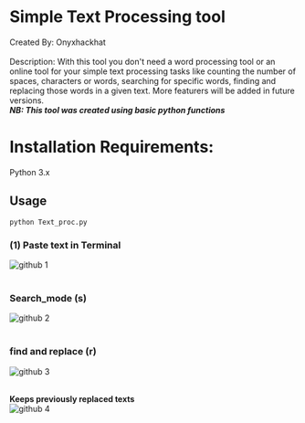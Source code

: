 # Simple Text Processing tool
Created By: Onyxhackhat <BR /><BR />
Description: With this tool you don't need a word processing tool or an online tool for your simple text processing tasks like counting the number of spaces, characters or words, searching for specific words, finding and replacing those words in a given text.  More featurers will be added in future versions.<BR/>
_**NB: This tool was created using basic python functions**_


# Installation Requirements:
Python 3.x<BR />

## Usage
`python Text_proc.py`

### (1) Paste text in Terminal
![github 1](https://github.com/user-attachments/assets/07886d1a-3317-4e3e-9c03-3efdc9c321a9)<BR/><BR/>

### Search_mode (s)
![github 2](https://github.com/user-attachments/assets/b8c26244-d7cc-4bd8-88b5-93a88d3e9a54)<BR/><BR/>

### find and replace (r)
![github 3](https://github.com/user-attachments/assets/c699e096-d274-45a0-a1c3-7649fc2af4ec)<BR/><BR/>

**Keeps previously replaced texts** <BR/>
![github 4](https://github.com/user-attachments/assets/5a7a82db-a966-48a8-bcaf-effaa115f3cf)<BR/><BR/>


